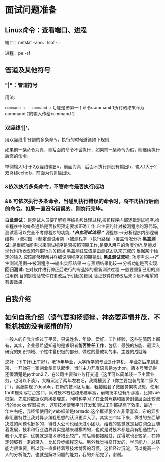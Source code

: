 # 面试问题准备

## Linux命令：查看端口、进程

端口：netstat -ano、lsof -i:

进程：pe -ef

##  管道及其他符号

### "|"：管道符号

用法: 

`command 1 | command 2` 功能是把第一个命令command 1执行的结果作为command 2的输入传给command 2

### 双竖线‘||’，

用双竖线‘||’分割的多条命令，执行的时候遵循如下规则，

如果前一条命令为真，则后面的命令不会执行，如果前一条命令为假，则继续执行后面的命令。

举例输入1小于2双竖线输出b，前面为真，后面不执行则没有输出b，输入1大于2双竖线echo b，前面为假则输出b。

### &依次执行多条命令，不管命令是否执行成功

### && 可依次执行多条命令，当碰到执行错误的命令时，将不再执行后面的命令。如果一直没有错误的，则执行完毕。





**白盒测试：**
是测试人员要了解程序结构和处理过程,按照程序内部逻辑测试程序,检查程序中的每条通路是否按照预定要求正确工作.它主要的针对被测程序的源代码,测试着可以完全不考虑程序的功能.
***\*白盒测试流程:\****
源程序-->分析程序内部逻辑结构-->流程图-->制定测试用例-->被测程序-->执行路径-->覆盖情况分析
**黑盒测试:**
是根据功能需求来测试程序是否按照预期工作,是要从用户的角度分析.尽量发现代码所表现的外部行为的错误.黑盒测试应该是由测试团队来完成的.根据某个给定的输入,应该能够理解并详细说明程序的预期输出.
**黑盒测试流程:**
功能需求-->产生测试用例-->被测程序-->输出实际结果-->与预期结果比较-->分析功能是否实现.
**回归测试:**
在对软件进行修正后进行的有选择的重新测试过程.一般要重复已用的测试用例.目的是检验软件在更改后所引起的错误,验证软件在修改后未引起不希望的有害效果.

## 自我介绍

## 如何自我介绍（语气要抑扬顿挫，神态要声情并茂，不能机械的没有感情的背）

一般人的自我介绍过于平常，只说姓名、年龄、爱好、工作经验，这些在简历上都有，其实，企业最希望知道的是求职者**能否胜任工作**，包括：最强的技能、最深入研究的知识领域、个性中最积极的部分、做过的最成功的事，主要的成就等

您好（下午好/上午好），我15年毕业，大学所学的专业是计算机，毕业之后来到北京，一开始在一家创业型团队起步，当时主力开发语言是python，版本号我记得还很清楚是python2.7，在公司主要和业务打交道（这里可以简单谈一下主营业务，也可以不谈），大概沉淀了两年左右吧，我跳槽到了（你主要包装的第二家大厂），薪酬实现了double，在新的技术团队里，我接触到了微服务架构思想，使用thrift框架写后台接口，同时技术栈也越来越丰富，前端技术也有所涉猎，比如vue框架，先进的数据双向绑定理念，同时也学习了在业务解耦和服务封装层面比较流行的docker容器技术，这项技术使我平时开发和测试工作都提高了效率，最近一年左右吧，我经常使用的web框架是tornado,这个框架我个人非常喜欢，它的异步非阻塞特性让我对异步编程思想的认识更深入了。其实三四年下来，做过的东西解决过的问题也挺多的，待过大公司也经历过小团队，给我的感觉就是互联网企业随着发展，技术和行业边界其实是越来越模糊的，也就是说技术都是具有相通性的，我个人来讲，优势就是技术涉猎比较广，前后端都接触过，踩得坑也比较多，在特定领域有一定的深入，比如异步编程这块。另外我觉得搞开发的，学习能力，总结能力很重要，所以我一直保持着写技术博客的习惯，这样经过沉淀，可以提高一个人的分析能力，也就是解决问题的能力，我的介绍完了，谢谢。